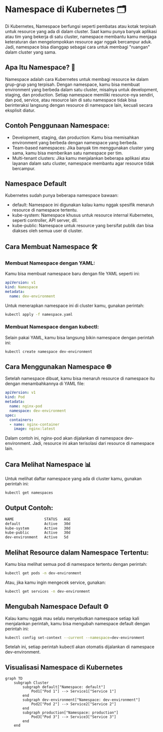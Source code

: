 # Namespace di Kubernetes 🗂️

Di Kubernetes, Namespace berfungsi seperti pembatas atau kotak terpisah untuk resource yang ada di dalam cluster. Saat kamu punya banyak aplikasi atau tim yang bekerja di satu cluster, namespace membantu kamu menjaga keteraturan dan mengelompokkan resource agar nggak bercampur aduk. Jadi, namespace bisa dianggap sebagai cara untuk membagi "ruangan" dalam cluster yang sama.

## Apa Itu Namespace? 🤔
Namespace adalah cara Kubernetes untuk membagi resource ke dalam grup-grup yang terpisah. Dengan namespace, kamu bisa membuat environment yang berbeda dalam satu cluster, misalnya untuk development, staging, dan production. Setiap namespace memiliki resource-nya sendiri, dan pod, service, atau resource lain di satu namespace tidak bisa berinteraksi langsung dengan resource di namespace lain, kecuali secara eksplisit diatur.

## Contoh Penggunaan Namespace:
- Development, staging, dan production: Kamu bisa memisahkan environment yang berbeda dengan namespace yang berbeda.
- Team-based namespaces: Jika banyak tim menggunakan cluster yang sama, kamu bisa memberikan satu namespace per tim.
- Multi-tenant clusters: Jika kamu menjalankan beberapa aplikasi atau layanan dalam satu cluster, namespace membantu agar resource tidak bercampur.

## Namespace Default
Kubernetes sudah punya beberapa namespace bawaan:

- default: Namespace ini digunakan kalau kamu nggak spesifik menaruh resource di namespace tertentu.
- kube-system: Namespace khusus untuk resource internal Kubernetes, seperti controller, API server, dll.
- kube-public: Namespace untuk resource yang bersifat publik dan bisa diakses oleh semua user di cluster.

## Cara Membuat Namespace 🛠️
### Membuat Namespace dengan YAML:
Kamu bisa membuat namespace baru dengan file YAML seperti ini:
```yaml
apiVersion: v1
kind: Namespace
metadata:
  name: dev-environment
```
Untuk menerapkan namespace ini di cluster kamu, gunakan perintah:
```bash
kubectl apply -f namespace.yaml
```
### Membuat Namespace dengan kubectl:
Selain pakai YAML, kamu bisa langsung bikin namespace dengan perintah ini:
```bash
kubectl create namespace dev-environment
```

## Cara Menggunakan Namespace 🌐
Setelah namespace dibuat, kamu bisa menaruh resource di namespace itu dengan menambahkannya di YAML file:
```yaml
apiVersion: v1
kind: Pod
metadata:
  name: nginx-pod
  namespace: dev-environment
spec:
  containers:
  - name: nginx-container
    image: nginx:latest
```
Dalam contoh ini, nginx-pod akan dijalankan di namespace dev-environment. Jadi, resource ini akan terisolasi dari resource di namespace lain.

## Cara Melihat Namespace 📊
Untuk melihat daftar namespace yang ada di cluster kamu, gunakan perintah ini:
```bash
kubectl get namespaces
```
## Output Contoh:
```bash
NAME              STATUS   AGE
default           Active   30d
kube-system       Active   30d
kube-public       Active   30d
dev-environment   Active   5d
```
## Melihat Resource dalam Namespace Tertentu:
Kamu bisa melihat semua pod di namespace tertentu dengan perintah:
```bash
kubectl get pods -n dev-environment
```

Atau, jika kamu ingin mengecek service, gunakan:
```bash
kubectl get services -n dev-environment
```

## Mengubah Namespace Default ⚙️
Kalau kamu nggak mau selalu menyebutkan namespace setiap kali menjalankan perintah, kamu bisa mengubah namespace default dengan perintah ini:
```bash
kubectl config set-context --current --namespace=dev-environment
```

Setelah ini, setiap perintah kubectl akan otomatis dijalankan di namespace dev-environment.

## Visualisasi Namespace di Kubernetes
```mermaid
graph TD
    subgraph Cluster
        subgraph default["Namespace: default"]
            Pod1["Pod 1"] --> Service1["Service 1"]
        end
        subgraph dev-environment["Namespace: dev-environment"]
            Pod2["Pod 2"] --> Service2["Service 2"]
        end
        subgraph production["Namespace: production"]
            Pod3["Pod 3"] --> Service3["Service 3"]
        end
    end
```
